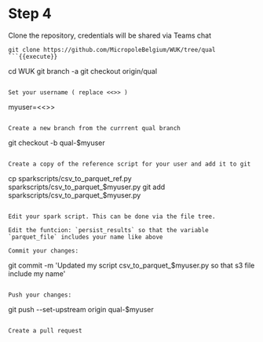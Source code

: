 # Step 4

Clone the repository, credentials will be shared via Teams chat  
```
git clone https://github.com/MicropoleBelgium/WUK/tree/qual
```{{execute}}

```
cd WUK
git branch -a
git checkout origin/qual
```{{execute}}

Set your username ( replace <<>> )  
```
myuser=<<>>
```

Create a new branch from the currrent qual branch   
```
git checkout -b qual-$myuser
```{{execute}}

Create a copy of the reference script for your user and add it to git  
```
cp sparkscripts/csv_to_parquet_ref.py sparkscripts/csv_to_parquet_$myuser.py
git add sparkscripts/csv_to_parquet_$myuser.py
```{{execute}}

Edit your spark script. This can be done via the file tree.  

Edit the funtcion: `persist_results` so that the variable `parquet_file` includes your name like above  

Commit your changes:
```
git commit -m 'Updated my script csv_to_parquet_$myuser.py so that s3 file include my name'
```{{execute}}

Push your changes:
```
git push --set-upstream origin qual-$myuser
```{{execute}}

Create a pull request  
